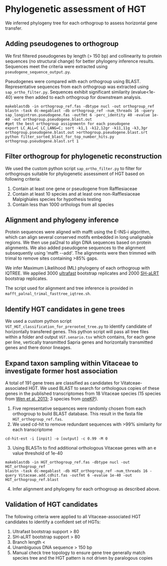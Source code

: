 Phylogenetic assessment of HGT
=================================
We inferred phylogeny tree for each orthogroup to assess horizontal gene transfer.

Adding pseudogenes to orthogroup
--------------------
We first filtered pseudogenes by length (> 150 bp) and collinearity to protein sequences (no structural change) for better phylogeny inference results. Sequences meet the criteria were extracted using `pseudogene_sequence_output.py`.

Pseudogenes were compared with each orthogroup using BLAST. Representative sequences from each orthogroup was extracted using `sap_ortho_filter.py`. Sequences exhibit significant similarity (evalue<1e-40) were then added to each orthogroup for downstream analysis.
```
makeblastdb -in orthogroup_ref.fas -dbtype nucl -out orthogroup_ref
blastn -task dc-megablast -db orthogroup_ref -num_threads 16 -query sap_longintron.pseudogene.fas -outfmt 6 -perc_identity 40 -evalue 1e-40 -out orthogroup.pseudogene.blast.out
#get the best orthogroup assignmentn for each pseudogene
export LC_ALL=C LC_LANG=C; sort -k1,1 -k12,12gr -k11,11g -k3,3gr orthogroup.pseudogene.blast.out >orthogroup.pseudogene.blast.srt
python filter_sorted_blast_for_top_number_hits.py orthogroup.pseudogene.blast.srt 1
```

Filter orthogroup for phylogenetic reconstruction
--------------------
We used the custom python script `sap_ortho_filter.py` to filter for orthogroups suitable for phylogenetic assessment of HGT based on following criteria:

1. Contain at least one gene or pseudogene from Rafflesiaceae
2. Contain at least 10 species and at least one non-Rafflesiaceae Malpighiales species for hypothesis testing
3. Contain less than 1000 orthologs from all species

Alignment and phylogeny inference
--------------------
Protein sequences were aligned with mafft using the E-INS-i algorithm, which can align several conserved motifs embedded in long unalignable regions. We then use pal2nal to align DNA sequences based on protein alignments. We also added pseudogene sequences to the alignment subsequently using 'mafft --add'. The alignments were then trimmed with trimal to remove sites containing >85% gaps.

We infer Maximum Likelihood (ML) phylogeny of each orthogroup with IQTREE. We applied 3000 [ultrafast](http://www.iqtree.org/doc/Tutorial) bootstrap replicates and 2000 [SH-aLRT](http://www.iqtree.org/doc/Tutorial) bootstrap replicates.

The script used for alignment and tree inference is provided in `mafft_palnal_trimal_fasttree_iqtree.sh`.

Identify HGT candidates in gene trees
--------------------
We used a custom python script `VGT_HGT_classification_for_prerooted_tree.py` to identify candidate of horizontally transfered genes. This python script will pass all tree files within a folder and output `VGT.senario.tsv` which contains, for each gene per line, vertically transmitted Sapria genes and horizontally transmitted genes and there donor lineages.

Expand taxon sampling within Vitaceae to investigate former host association
--------------------
A total of 191 gene trees are classified as candidates for Vitatceae-associated HGT. We used BLAST to search for orthologous copies of these genes in the published transcriptomes from 18 Vitaceae species (15 species from [Wen et al. 2013](https://journals.plos.org/plosone/article?id=10.1371/journal.pone.0074394); 3 species from [oneKP](https://github.com/ropensci/onekp)).

1. Five representative sequences were randomly chosen from each orthogroup to build BLAST database. This result in the fasta file `HGT_orthogroup_ref.fas`.
2. We used cd-hit to remove redundant sequences with >99% similarity for each transcriptome
```
cd-hit-est -i [inpit] -o [output] -c 0.99 -M 0
```
3. Using BLASTn to find additional orthologous Vitaceae genes with an e value threshold of 1e-40
```
makeblastdb -in HGT_orthogroup_ref.fas -dbtype nucl -out HGT_orthogroup_ref
blastn -task dc-megablast -db HGT_orthogroup_ref -num_threads 16 -query Vitaceae.add.cdhit.fas -outfmt 6 -evalue 1e-40 -out HGT_orthogroup_ref.blast
```
4. Infer alignment and phylogeny for each orthogroup as described above.

Validation of HGT candidates
--------------------
The following criteria were applied to all Vitaceae-associated HGT candidates to identify a confident set of HGTs:
1. Ultrafast bootstrap support > 80 
2. SH-aLRT bootstrap support > 80 
3. Branch length <
4. Unambiguous DNA sequence > 150 bp
5. Manual check tree topology to ensure gene tree generally match species tree and the HGT pattern is not driven by paralogous copies

